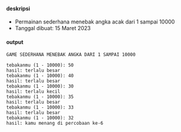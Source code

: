 #### deskripsi

+ Permainan sederhana menebak angka acak dari 1 sampai 10000
+ Tanggal dibuat: 15 Maret 2023

#### output

```
GAME SEDERHANA MENEBAK ANGKA DARI 1 SAMPAI 10000

tebakanmu (1 - 10000): 50
hasil: terlalu besar
tebakanmu (1 - 10000): 40
hasil: terlalu besar
tebakanmu (1 - 10000): 30
hasil: terlalu kecil
tebakanmu (1 - 10000): 35
hasil: terlalu besar
tebakanmu (1 - 10000): 33
hasil: terlalu besar
tebakanmu (1 - 10000): 32
hasil: kamu menang di percobaan ke-6
```

